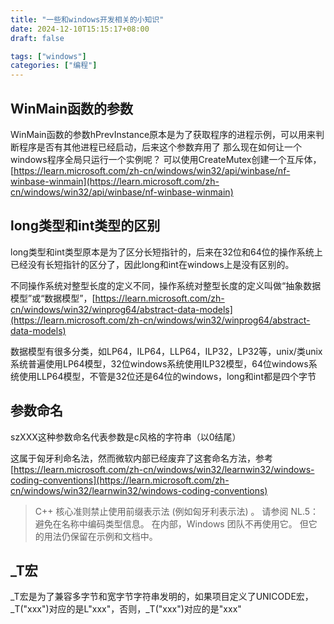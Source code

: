```yaml
---
title: "一些和windows开发相关的小知识"
date: 2024-12-10T15:15:17+08:00
draft: false

tags: ["windows"]
categories: ["编程"]
---
```


## WinMain函数的参数

WinMain函数的参数hPrevInstance原本是为了获取程序的进程示例，可以用来判断程序是否有其他进程已经启动，后来这个参数弃用了
那么现在如何让一个windows程序全局只运行一个实例呢？
可以使用CreateMutex创建一个互斥体，[https://learn.microsoft.com/zh-cn/windows/win32/api/winbase/nf-winbase-winmain](https://learn.microsoft.com/zh-cn/windows/win32/api/winbase/nf-winbase-winmain)

## long类型和int类型的区别
long类型和int类型原本是为了区分长短指针的，后来在32位和64位的操作系统上已经没有长短指针的区分了，因此long和int在windows上是没有区别的。

不同操作系统对整型长度的定义不同，操作系统对整型长度的定义叫做“抽象数据模型”或“数据模型”，[https://learn.microsoft.com/zh-cn/windows/win32/winprog64/abstract-data-models](https://learn.microsoft.com/zh-cn/windows/win32/winprog64/abstract-data-models)

数据模型有很多分类，如LP64，ILP64，LLP64，ILP32，LP32等，unix/类unix系统普遍使用LP64模型，32位windows系统使用ILP32模型，64位windows系统使用LLP64模型，不管是32位还是64位的windows，long和int都是四个字节

## 参数命名

szXXX这种参数命名代表参数是c风格的字符串（以0结尾）

这属于匈牙利命名法，然而微软内部已经废弃了这套命名方法，参考[https://learn.microsoft.com/zh-cn/windows/win32/learnwin32/windows-coding-conventions](https://learn.microsoft.com/zh-cn/windows/win32/learnwin32/windows-coding-conventions)

>C++ 核心准则禁止使用前缀表示法 (例如匈牙利表示法) 。 请参阅 NL.5：避免在名称中编码类型信息。 在内部，Windows 团队不再使用它。 但它的用法仍保留在示例和文档中。

## _T宏

_T宏是为了兼容多字节和宽字节字符串发明的，如果项目定义了UNICODE宏，_T("xxx")对应的是L"xxx"，否则，_T("xxx")对应的是"xxx"
